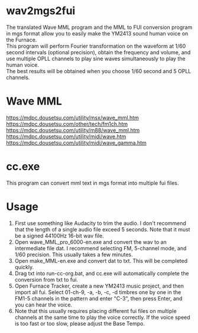 # wav2mgs2fui
 The translated Wave MML program and the MML to FUI conversion program in mgs format allow you to easily make the YM2413 sound human voice on the Furnace.  
 This program will perform Fourier transformation on the waveform at 1/60 second intervals (optional precision), obtain the frequency and volume, and use multiple OPLL channels to play sine waves simultaneously to play the human voice.   
 The best results will be obtained when you choose 1/60 second and 5 OPLL channels.  
# Wave MML
https://mdpc.dousetsu.com/utility/msx/wave_mml.htm  
https://mdpc.dousetsu.com/other/tech/fm1ch.htm  
https://mdpc.dousetsu.com/utility/m88/wave_mml.htm  
https://mdpc.dousetsu.com/utility/midi/wave.htm  
https://mdpc.dousetsu.com/utility/midi/wave_gamma.htm  
# cc.exe
This program can convert mml text in mgs format into multiple fui files. 

# Usage
1. First use something like Audacity to trim the audio. I don't recommend that the length of a single audio file exceed 5 seconds. Note that it must be a signed 44100Hz 16-bit wav file.   
2. Open wave_MML_pro_6000-en.exe and convert the wav to an intermediate file dat. I recommend selecting FM, 5-channel mode, and 1/60 precision. This usually takes a few minutes.    
3. Open make_MML-en.exe and convert dat to txt. This will be completed quickly.  
4. Drag txt into run-cc-org.bat, and cc.exe will automatically complete the conversion from txt to fui.  
5. Open Furnace Tracker, create a new YM2413 music project, and then import all fui. Select 01-ch-9, -a, -b, -c, -d timbres one by one in the FM1-5 channels in the pattern and enter "C-3", then press Enter, and you can hear the voice.  
6. Note that this usually requires placing different fui files on multiple channels at the same time to play the voice correctly. If the voice speed is too fast or too slow, please adjust the Base Tempo.  
